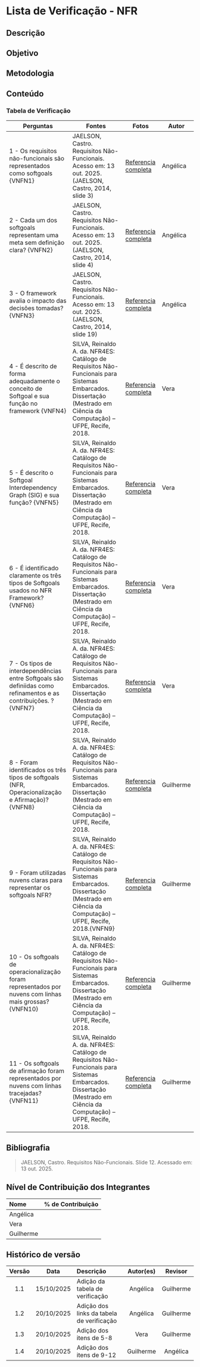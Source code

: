 # Lista de Verificação - NFR

## Descrição

## Objetivo

## Metodologia

## Conteúdo

### Tabela de Verificação
| Perguntas| Fontes| Fotos| Autor| 
|----------|-------|-----------|----------|
| 1 - Os requisitos não-funcionais são representados como softgoals  {VNFN1}| JAELSON, Castro. Requisitos Não-Funcionais. Acesso em: 13 out. 2025. (JAELSON, Castro, 2014, slide 3)| [Referencia completa](../../00_assets/pdfs/verificacao/modelagem/NFR/Angelica/1-Inspecao-nfrdoGrupo3.png)                                    | Angélica |
| 2 - Cada um dos softgoals representam uma meta sem definição clara?   {VNFN2}| JAELSON, Castro. Requisitos Não-Funcionais. Acesso em: 13 out. 2025. (JAELSON, Castro, 2014, slide 4)| [Referencia completa](../../00_assets/pdfs/verificacao/modelagem/NFR/Angelica/2-Inspecao-nfrdoGrupo3.png)         | Angélica |
| 3 - O framework avalia o impacto das decisões tomadas?   {VNFN3}|JAELSON, Castro. Requisitos Não-Funcionais. Acesso em: 13 out. 2025. (JAELSON, Castro, 2014, slide 19)| [Referencia completa](../../00_assets/pdfs/verificacao/modelagem/NFR/Angelica/3-Inspecao-nfrdoGrupo3.png)         | Angélica |
| 4 - É descrito de forma adequadamente o conceito de Softgoal e sua função no framework         {VNFN4}          | SILVA, Reinaldo A. da. NFR4ES: Catálogo de Requisitos Não-Funcionais para Sistemas Embarcados. Dissertação (Mestrado em Ciência da Computação) – UFPE, Recife, 2018. | [Referencia completa](../../00_assets/images/nfr/nfr1.png) | Vera     |
| 5 - É descrito o Softgoal Interdependency Graph (SIG) e sua função?             {VNFN5}                         | SILVA, Reinaldo A. da. NFR4ES: Catálogo de Requisitos Não-Funcionais para Sistemas Embarcados. Dissertação (Mestrado em Ciência da Computação) – UFPE, Recife, 2018. | [Referencia completa](../../00_assets/images/nfr/nrf2.png) | Vera     |
| 6 - É identificado claramente os três tipos de Softgoals usados no NFR Framework?   {VNFN6}                     | SILVA, Reinaldo A. da. NFR4ES: Catálogo de Requisitos Não-Funcionais para Sistemas Embarcados. Dissertação (Mestrado em Ciência da Computação) – UFPE, Recife, 2018. | [Referencia completa](../../00_assets/images/nfr/nrf3.png) | Vera     |
| 7 -  Os tipos de interdependências entre Softgoals são definiidas como refinamentos e as contribuições. ? {VNFN7}| SILVA, Reinaldo A. da. NFR4ES: Catálogo de Requisitos Não-Funcionais para Sistemas Embarcados. Dissertação (Mestrado em Ciência da Computação) – UFPE, Recife, 2018. | [Referencia completa](../../00_assets/images/nfr/nfr4.png) | Vera     |
| 8 - Foram identificados os três tipos de softgoals (NFR, Operacionalização e Afirmação)? {VNFN8}| SILVA, Reinaldo A. da. NFR4ES: Catálogo de Requisitos Não-Funcionais para Sistemas Embarcados. Dissertação (Mestrado em Ciência da Computação) – UFPE, Recife, 2018. | [Referencia completa](../../00_assets/images/nfr/nfr05.png) | Guilherme    |
| 9 -  Foram utilizadas nuvens claras para representar os softgoals NFR? | SILVA, Reinaldo A. da. NFR4ES: Catálogo de Requisitos Não-Funcionais para Sistemas Embarcados. Dissertação (Mestrado em Ciência da Computação) – UFPE, Recife, 2018.{VNFN9} | [Referencia completa](../../00_assets/images/nfr/nfr06.png) | Guilherme    |
| 10 -  Os softgoals de operacionalização foram representados por nuvens com linhas mais grossas? {VNFN10}| SILVA, Reinaldo A. da. NFR4ES: Catálogo de Requisitos Não-Funcionais para Sistemas Embarcados. Dissertação (Mestrado em Ciência da Computação) – UFPE, Recife, 2018. | [Referencia completa](../../00_assets/images/nfr/nfr07.png) | Guilherme    |
| 11 -  Os softgoals de afirmação foram representados por nuvens com linhas tracejadas?{VNFN11}| SILVA, Reinaldo A. da. NFR4ES: Catálogo de Requisitos Não-Funcionais para Sistemas Embarcados. Dissertação (Mestrado em Ciência da Computação) – UFPE, Recife, 2018. | [Referencia completa](../../00_assets/images/nfr/nfr08.png) | Guilherme    |


## Bibliografia
> JAELSON, Castro. Requisitos Não-Funcionais. Slide 12. Acessado em: 13 out. 2025.

## Nível de Contribuição dos Integrantes

| Nome | % de Contribuição |
| :--- | :---------------: |
|   Angélica    |                  |
|Vera   |       |
|Guilherme  |       |

## Histórico de versão

| Versão | Data | Descrição | Autor(es) | Revisor |
| :----: | :--: | :-------- | :-------: | :-----: |
|1.1|	15/10/2025|	Adição da tabela de verificação |	Angélica	|Guilherme      | 
|1.2|	20/10/2025|	Adição dos links da tabela de verificação |	Angélica	|Guilherme      | 
|1.3|	20/10/2025|	Adição dos itens de 5-8 |	Vera	|Guilherme      | 
|1.4|	20/10/2025|	Adição dos itens de 9-12 |	Guilherme	| Angélica      | 
